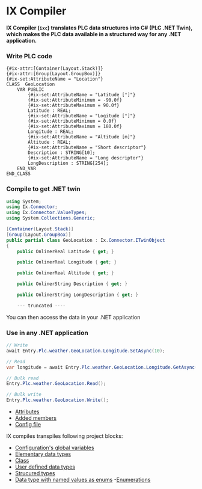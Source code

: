 # IX Compiler

**IX Compiler (`ixc`) translates PLC data structures into C# (PLC .NET Twin), which makes the PLC data available in a structured way for any .NET application.**

### Write PLC code

~~~iecst
{#ix-attr:[Container(Layout.Stack)]}
{#ix-attr:[Group(Layout.GroupBox)]}
{#ix-set:AttributeName = "Location"}
CLASS  GeoLocation
    VAR PUBLIC
        {#ix-set:AttributeName = "Latitude [°]"}
        {#ix-set:AttributeMinimum = -90.0f}
        {#ix-set:AttributeMaximum = 90.0f}
        Latitude : REAL;
        {#ix-set:AttributeName = "Logitude [°]"}
        {#ix-set:AttributeMinimum = 0.0f}
        {#ix-set:AttributeMaximum = 180.0f}
        Longitude : REAL;
        {#ix-set:AttributeName = "Altitude [m]"}
        Altitude : REAL;
        {#ix-set:AttributeName = "Short descriptor"}
        Description : STRING[10];
        {#ix-set:AttributeName = "Long descriptor"}
        LongDescription : STRING[254];
    END_VAR    
END_CLASS
~~~

### Compile to get .NET twin

~~~ C#
using System;
using Ix.Connector;
using Ix.Connector.ValueTypes;
using System.Collections.Generic;

[Container(Layout.Stack)]
[Group(Layout.GroupBox)]
public partial class GeoLocation : Ix.Connector.ITwinObject
{
    public OnlinerReal Latitude { get; }

    public OnlinerReal Longitude { get; }

    public OnlinerReal Altitude { get; }

    public OnlinerString Description { get; }

    public OnlinerString LongDescription { get; }

    --- truncated ----
~~~

You can then access the data in your .NET application

### Use in any .NET application

~~~C#
// Write
await Entry.Plc.weather.GeoLocation.Longitude.SetAsync(10);

// Read
var longitude = await Entry.Plc.weather.GeoLocation.Longitude.GetAsync();

// Bulk read
Entry.Plc.weather.GeoLocation.Read();

// Bulk write
Entry.Plc.weather.GeoLocation.Write();
~~~

- [Attributes](ATTRIBUTES.md)
- [Added members](ADDED_MEMBERS.md)
- [Config file](CONFIG_FILE.md)

IX compiles transpiles following project blocks:

- [Configuration's global variables](https://console.simatic-ax.siemens.io/docs/st/language/program-structure/configuration#global-variables)
- [Elementary data types](https://console.simatic-ax.siemens.io/docs/st/language/types-and-variables#elementary-data-types)
- [Class](https://console.simatic-ax.siemens.io/docs/st/language/program-structure/program-organization-unit#class-declaration)
- [User defined data types](https://console.simatic-ax.siemens.io/docs/st/language/types-and-variables#user-defined-data-types)
- [Strucured types](https://console.simatic-ax.siemens.io/docs/st/language/types-and-variables#structured-type-without-relative-addressing)
- [Data type with named values as enums](https://console.simatic-ax.siemens.io/docs/st/language/types-and-variables#data-type-with-named-values)
-[Enumerations](https://console.simatic-ax.siemens.io/docs/st/language/types-and-variables#enumeration)